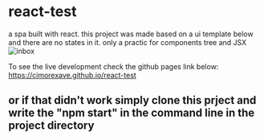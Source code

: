 # react-test
a spa built with react. this project was made based on a ui template below and there are no states in it. only a practic for components tree and JSX
![inbox](https://user-images.githubusercontent.com/81581566/171652764-299edaff-de83-4cc8-91ce-4de556f4bb02.png)


To see the live development check the github pages link below: 
https://cimorexave.github.io/react-test

<h2>
or if that didn't work simply clone this prject and write the "npm start" in the command line in the project directory
  </h2>
